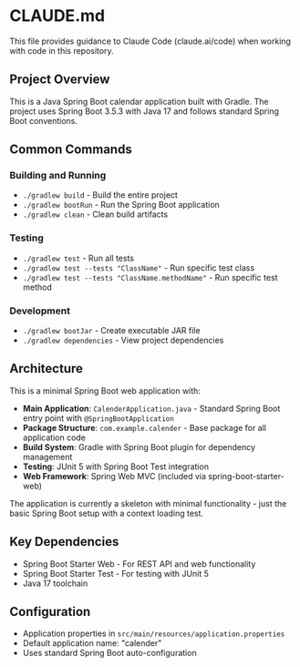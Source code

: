 # CLAUDE.md

This file provides guidance to Claude Code (claude.ai/code) when working with code in this repository.

## Project Overview

This is a Java Spring Boot calendar application built with Gradle. The project uses Spring Boot 3.5.3 with Java 17 and follows standard Spring Boot conventions.

## Common Commands

### Building and Running
- `./gradlew build` - Build the entire project
- `./gradlew bootRun` - Run the Spring Boot application
- `./gradlew clean` - Clean build artifacts

### Testing
- `./gradlew test` - Run all tests
- `./gradlew test --tests "ClassName"` - Run specific test class
- `./gradlew test --tests "ClassName.methodName"` - Run specific test method

### Development
- `./gradlew bootJar` - Create executable JAR file
- `./gradlew dependencies` - View project dependencies

## Architecture

This is a minimal Spring Boot web application with:

- **Main Application**: `CalenderApplication.java` - Standard Spring Boot entry point with `@SpringBootApplication`
- **Package Structure**: `com.example.calender` - Base package for all application code
- **Build System**: Gradle with Spring Boot plugin for dependency management
- **Testing**: JUnit 5 with Spring Boot Test integration
- **Web Framework**: Spring Web MVC (included via spring-boot-starter-web)

The application is currently a skeleton with minimal functionality - just the basic Spring Boot setup with a context loading test.

## Key Dependencies

- Spring Boot Starter Web - For REST API and web functionality
- Spring Boot Starter Test - For testing with JUnit 5
- Java 17 toolchain

## Configuration

- Application properties in `src/main/resources/application.properties`
- Default application name: "calender"
- Uses standard Spring Boot auto-configuration